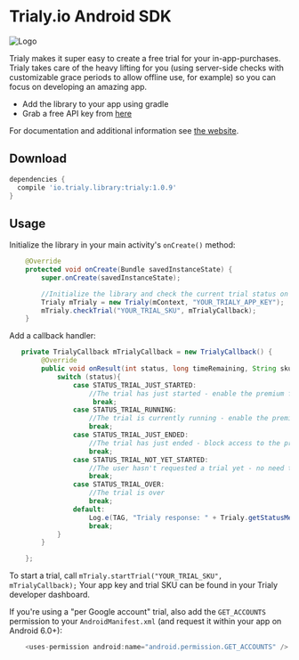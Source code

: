 Trialy.io Android SDK
============

![Logo](https://www.trialy.io/img/ic_launcher.png)

Trialy makes it super easy to create a free trial for your in-app-purchases. Trialy takes care of the heavy lifting for you (using server-side checks with customizable grace periods to allow offline use, for example) so you can focus on developing an amazing app.

 * Add the library to your app using gradle
 * Grab a free API key from [here][0]

For documentation and additional information see [the website][0].


Download
--------

```groovy
dependencies {
  compile 'io.trialy.library:trialy:1.0.9'
}
```

Usage
--------------------

Initialize the library in your main activity's `onCreate()` method:

```java
    @Override
    protected void onCreate(Bundle savedInstanceState) {
        super.onCreate(savedInstanceState);

        //Initialize the library and check the current trial status on every launch
        Trialy mTrialy = new Trialy(mContext, "YOUR_TRIALY_APP_KEY");
        mTrialy.checkTrial("YOUR_TRIAL_SKU", mTrialyCallback);
    }
```

Add a callback handler:

```java
   private TrialyCallback mTrialyCallback = new TrialyCallback() {
        @Override
        public void onResult(int status, long timeRemaining, String sku) {
            switch (status){
                case STATUS_TRIAL_JUST_STARTED:
                    //The trial has just started - enable the premium features for the user
                     break;
                case STATUS_TRIAL_RUNNING:
                    //The trial is currently running - enable the premium features for the user
                    break;
                case STATUS_TRIAL_JUST_ENDED:
                    //The trial has just ended - block access to the premium features
                    break;
                case STATUS_TRIAL_NOT_YET_STARTED:
                    //The user hasn't requested a trial yet - no need to do anything
                    break;
                case STATUS_TRIAL_OVER:
                    //The trial is over
                    break;
                default:
                    Log.e(TAG, "Trialy response: " + Trialy.getStatusMessage(status));
                    break;
            }
        }

    };
```

To start a trial, call `mTrialy.startTrial("YOUR_TRIAL_SKU", mTrialyCallback);`
Your app key and trial SKU can be found in your Trialy developer dashboard.

If you're using a "per Google account" trial, also add the `GET_ACCOUNTS` permission to your `AndroidManifest.xml` (and request it within your app on Android 6.0+):

```java
    <uses-permission android:name="android.permission.GET_ACCOUNTS" />
```


 [0]: https://www.trialy.io